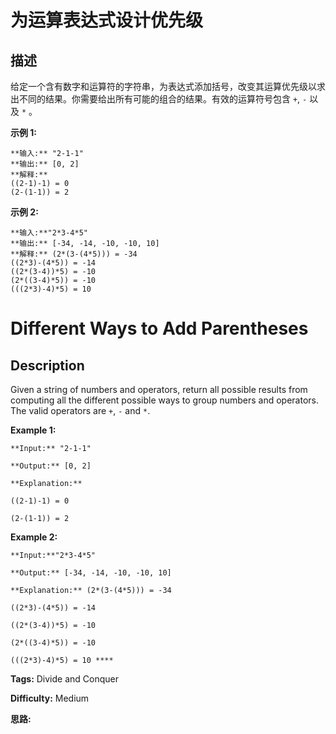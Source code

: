 # 为运算表达式设计优先级

## 描述

给定一个含有数字和运算符的字符串，为表达式添加括号，改变其运算优先级以求出不同的结果。你需要给出所有可能的组合的结果。有效的运算符号包含 `+`, `-` 以及 `*` 。

**示例  1:**

    
    
    **输入:** "2-1-1"
    **输出:** [0, 2]
    **解释:**
    ((2-1)-1) = 0 
    (2-(1-1)) = 2

**示例  2:**

    
    
    **输入:**"2*3-4*5"
    **输出:** [-34, -14, -10, -10, 10]
    **解释:** (2*(3-(4*5))) = -34 
    ((2*3)-(4*5)) = -14 
    ((2*(3-4))*5) = -10 
    (2*((3-4)*5)) = -10 
    (((2*3)-4)*5) = 10



# Different Ways to Add Parentheses

## Description



Given a string of numbers and operators, return all possible results from computing all the different possible ways to group numbers and operators. The valid operators are `+`, `-` and `*`.

**Example 1:**

    
    
    **Input:** "2-1-1"
    **Output:** [0, 2]
    **Explanation:**
    ((2-1)-1) = 0 
    (2-(1-1)) = 2

**Example 2:**

    
    
    **Input:**"2*3-4*5"
    **Output:** [-34, -14, -10, -10, 10]
    **Explanation:** (2*(3-(4*5))) = -34 
    ((2*3)-(4*5)) = -14 
    ((2*(3-4))*5) = -10 
    (2*((3-4)*5)) = -10 
    (((2*3)-4)*5) = 10 ****


**Tags:** Divide and Conquer

**Difficulty:** Medium

**思路:**
